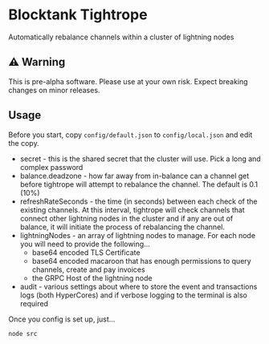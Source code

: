 # Blocktank Tightrope

Automatically rebalance channels within a cluster of lightning nodes

## ⚠️ Warning

This is pre-alpha software. Please use at your own risk. Expect breaking changes on minor releases.

## Usage

Before you start, copy `config/default.json` to `config/local.json` and edit the copy.

* secret - this is the shared secret that the cluster will use. Pick a long and complex password
* balance.deadzone - how far away from in-balance can a channel get before tightrope will attempt to rebalance the channel. The default is 0.1 (10%)
* refreshRateSeconds - the time (in seconds) between each check of the existing channels. At this interval, tightrope will check channels that connect other lightning nodes in the cluster and if any are out of balance, it will initiate the process of rebalancing the channel.
* lightningNodes - an array of lightning nodes to manage. For each node you will need to provide the following...
    * base64 encoded TLS Certificate
    * base64 encoded macaroon that has enough permissions to query channels, create and pay invoices
    * the GRPC Host of the lightning node
* audit - various settings about where to store the event and transactions logs (both HyperCores) and if verbose logging to the terminal is also required

Once you config is set up, just...

```
node src
```
